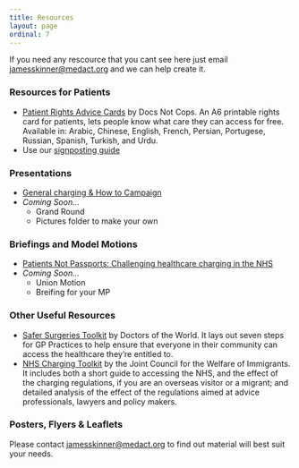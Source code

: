 ```yaml
---
title: Resources
layout: page
ordinal: 7
---
```


If you need any rescource that you cant see here just email <a href="mailto:jamesskinner@medact.org">jamesskinner@medact.org</a> and we can help create it. 

### Resources for Patients 

* <a href="https://drive.google.com/open?id=1lZBdsX-jQkFiJdRltvI-Sr-BdZuYQFQH">Patient Rights Advice Cards</a> by Docs Not Cops. An A6 printable rights card for patients, lets people know what care they can access for free. Available in: Arabic, Chinese, English, French, Persian, Portugese, Russian, Spanish, Turkish, and Urdu. 
* Use our <a href="https://patientsnotpassports.co.uk/support/signposting-guide.html">signposting guide</a>

### Presentations 

* <a href="https://drive.google.com/open?id=1x2v5fu2JMIW7nK45zxMVzn-bErI033IY">General charging & How to Campaign</a>
* _Coming Soon..._ 
  * Grand Round 
  * Pictures folder to make your own 

### Briefings and Model Motions 

* <a href="https://www.medact.org/2019/resources/reports/patients-not-passports-briefing/">Patients Not Passports: Challenging healthcare charging in the NHS</a>
* _Coming Soon..._ 
  * Union Motion 
  * Breifing for your MP 

### Other Useful Resources  

* <a href="https://www.doctorsoftheworld.org.uk/what-we-stand-for/supporting-medics/safe-surgeries-initiative/safe-surgeries-toolkit">Safer Surgeries Toolkit</a> by Doctors of the World. It lays out seven steps for GP Practices to help ensure that everyone in their community can access the healthcare they’re entitled to.  
* <a href="https://www.jcwi.org.uk/nhs-charging-toolkits"> NHS Charging Toolkit</a> by the Joint Council for the Welfare of Immigrants. It includes both a short guide to accessing the NHS, and the effect of the charging regulations, if you are an overseas visitor or a migrant; and detailed analysis of the effect of the regulations aimed at advice professionals, lawyers and policy makers.

### Posters, Flyers & Leaflets  

Please contact <a href="mailto:jamesskinner@medact.org">jamesskinner@medact.org</a> to find out material will best suit your needs.


